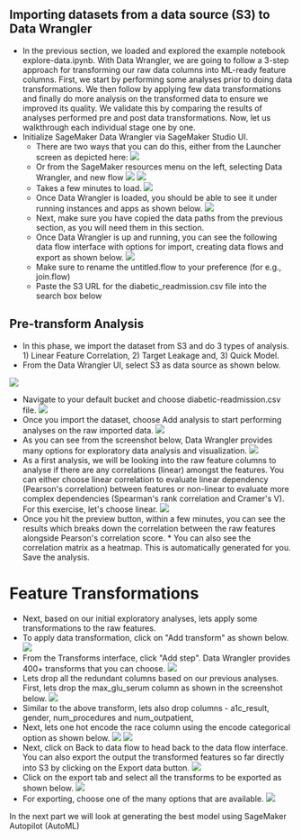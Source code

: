 ## Importing datasets from a data source (S3) to Data Wrangler

* In the previous section, we loaded and explored the example notebook explore-data.ipynb. With Data Wrangler, we are going to follow a 3-step approach for transforming our raw data columns into ML-ready feature columns. First, we start by performing some analyses prior to doing data transformations. We then follow by applying few data transformations and finally do more analysis on the transformed data to ensure we improved its quality. We validate this by comparing the results of analyses performed pre and post data transformations. Now, let us walkthrough each individual stage one by one.
* Initialize SageMaker Data Wrangler via SageMaker Studio UI.
  * There are two ways that you can do this, either from the Launcher screen as depicted here:
   ![](./../img/2_low_code_1.png)
  * Or from the SageMaker resources menu on the left, selecting Data Wrangler, and new flow
   ![](./../img/2_low_code_2.png)
   ![](./../img/2_low_code_3.png)
  * Takes a few minutes to load.
   ![](./../img/2_low_code_4.png)
  * Once Data Wrangler is loaded, you should be able to see it under running instances and apps as shown below.
  ![](./../img/2_low_code_5.png)
  * Next, make sure you have copied the data paths from the previous section, as you will need them in this section.
  * Once Data Wrangler is up and running, you can see the following data flow interface with options for import, creating data flows and export as shown below.
    ![](./../img/2_low_code_6.png) 
  * Make sure to rename the untitled.flow to your preference (for e.g., join.flow)
  * Paste the S3 URL for the diabetic_readmission.csv file into the search box below

## Pre-transform Analysis
* In this phase, we import the dataset from S3 and do 3 types of analysis. 1) Linear Feature Correlation, 2) Target Leakage and, 3) Quick Model.
* From the Data Wrangler UI, select S3 as data source as shown below.

![](./../img/2_low_code_6.png) 
* Navigate to your default bucket and choose diabetic-readmission.csv file.
![](./../img/2_low_code_7.png) 
* Once you import the dataset, choose Add analysis to start performing analyses on the raw imported data.
![](./../img/2_low_code_8.png) 
* As you can see from the screenshot below, Data Wrangler provides many options for exploratory data analysis and visualization.
![](./../img/2_low_code_9.png)
* As a first analysis, we will be looking into the raw feature columns to analyse if there are any correlations (linear) amongst the features. You can either choose linear correlation to evaluate linear dependency (Pearson's correlation) between features or non-linear to evaluate more complex dependencies (Spearman's rank correlation and Cramer's V). For this exercise, let's choose linear.
![](./../img/2_low_code_10.png)
* Once you hit the preview button, within a few minutes, you can see the results which breaks down the correlation between the raw features alongside Pearson's correlation score. * You can also see the correlation matrix as a heatmap. This is automatically generated for you. Save the analysis.

# Feature Transformations
* Next, based on our initial exploratory analyses, lets apply some transformations to the raw features.
* To apply data transformation, click on "Add transform" as shown below.
![](./../img/2_low_code_11.png)
* From the Transforms interface, click "Add step". Data Wrangler provides 400+ transforms that you can choose.
![](./../img/2_low_code_12.png)
* Lets drop all the redundant columns based on our previous analyses. First, lets drop the max_glu_serum column as shown in the screenshot below.
![](./../img/2_low_code_13.png)
* Similar to the above transform, lets also drop columns - a1c_result, gender, num_procedures and num_outpatient,
* Next, lets one hot encode the race column using the encode categorical option as shown below.
![](./../img/2_low_code_14.png)
![](./../img/2_low_code_15.png)
* Next, click on Back to data flow to head back to the data flow interface. You can also export the output the transformed features so far directly into S3 by clicking on the Export data button.
![](./../img/2_low_code_16.png)
* Click on the export tab and select all the transforms to be exported as shown below.
![](./../img/2_low_code_17.png)
* For exporting, choose one of the many options that are available.
![](./../img/2_low_code_18.png)

In the next part we will look at generating the best model using SageMaker Autopilot (AutoML)
